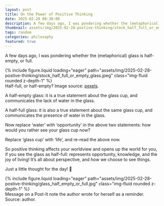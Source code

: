 ```yaml
---
layout: post
title: On the Power of Positive Thinking
date: 2025-02-28 08:30:00
description: A few days ago, I was pondering whether the (metaphorical) glass is half-empty, or full.
thumbnail: assets/img/2025-02-28-postive-thinking/stock_half_full_or_empty_glass.jpeg
tags: random
categories: philosophy
featured: true
---
```


A few days ago, I was pondering whether the (metaphorical) glass is half-empty, or full.

<div class="row mt-3">
    <div class="col-sm mt-3 mt-md-0">
        {% include figure.liquid loading="eager" path="assets/img/2025-02-28-postive-thinking/stock_half_full_or_empty_glass.jpeg" class="img-fluid rounded z-depth-1" %}
    </div>
</div>
<div class="caption">
    Half-full, or half-empty? Image source: <a href="https://www.pexels.com/photo/close-up-shot-of-a-glass-of-water-9996342/">pexels</a>.
</div>

A half-empty glass: it is a true statement about the glass cup, and communicates the lack of water in the glass.

A half-full glass: it is also a true statement about the same glass cup, and communicates the presence of water in the glass.

Now replace ‘water’ with ‘opportunity’ in the above two statements: how would you rather see your glass cup now?

Replace ‘glass cup’ with ‘life’, and re-read the above now.

So positive thinking affects your worldview and opens up the world for you, if you see the glass as half-full: represents opportunity, knowledge, and the joy of living! It’s all about perspective, and how we choose to see things.

Just a little thought for the day! 🙂

<div class="row mt-3">
    <div class="col-sm mt-3 mt-md-0">
        {% include figure.liquid loading="eager" path="assets/img/2025-02-28-postive-thinking/glass_half_empty_or_full.jpg" class="img-fluid rounded z-depth-1" %}
    </div>
</div>
<div class="caption">
    Message on a Post-It note the author wrote for herself as a reminder. Source: author.
</div>